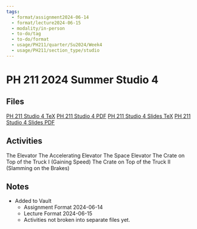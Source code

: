 ```yaml
---
tags:
  - format/assignment2024-06-14
  - format/lecture2024-06-15
  - modality/in-person
  - to-do/tag
  - to-do/format
  - usage/PH211/quarter/Su2024/Week4
  - usage/PH211/section_type/studio
---
```

# PH 211 2024 Summer Studio 4
## Files
[PH 211 Studio 4 TeX](PH_211_Studio_4.tex)
[PH 211 Studio 4 PDF](PH_211_Studio_4.pdf)
[PH 211 Studio 4 Slides TeX](PH_211_Studio_4_Slides.tex)
[PH 211 Studio 4 Slides PDF](PH_211_Studio_4_Slides.pdf)
## Activities
The Elevator
The Accelerating Elevator
The Space Elevator
The Crate on Top of the Truck I (Gaining Speed)
The Crate on Top of the Truck II (Slamming on the Brakes)
## Notes
* Added to Vault
	* Assignment Format 2024-06-14
	* Lecture Format 2024-06-15
	* Activities not broken into separate files yet.